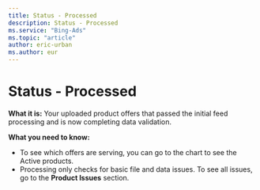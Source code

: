 ```yaml
---
title: Status - Processed
description: Status - Processed
ms.service: "Bing-Ads"
ms.topic: "article"
author: eric-urban
ms.author: eur
---
```


# Status - Processed

**What it is:** Your uploaded product offers that passed the initial feed processing and is now completing data validation.

**What you need to know:**
- To see which offers are serving, you can go to the chart to see the Active products.
- Processing only checks for basic file and data issues. To see all issues, go to the **Product Issues** section.


